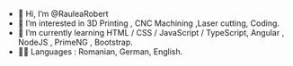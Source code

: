 - 👋 Hi, I’m @RauleaRobert
- 👀 I’m interested in 3D Printing , CNC Machining ,Laser cutting, Coding.
- 🌱 I’m currently learning HTML / CSS / JavaScript / TypeScript, Angular , NodeJS , PrimeNG , Bootstrap.
- 👦🏻 Languages : Romanian, German, English.

<!---
RauleaRobert/RauleaRobert is a ✨ special ✨ repository because its `README.md` (this file) appears on your GitHub profile.
You can click the Preview link to take a look at your changes.
--->
